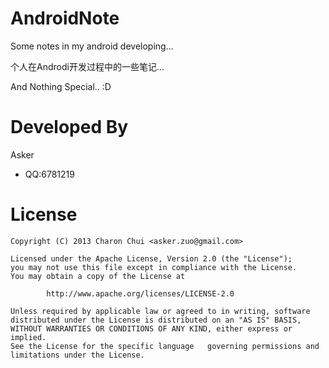AndroidNote
============
Some notes in my android developing...

个人在Androdi开发过程中的一些笔记...

And Nothing Special.. :D

Developed By
=============
Asker

* QQ:6781219

License
============
	Copyright (C) 2013 Charon Chui <asker.zuo@gmail.com>
        
    Licensed under the Apache License, Version 2.0 (the "License");
	you may not use this file except in compliance with the License.
	You may obtain a copy of the License at
        
    		http://www.apache.org/licenses/LICENSE-2.0
            
    Unless required by applicable law or agreed to in writing, software
	distributed under the License is distributed on an "AS IS" BASIS,
	WITHOUT WARRANTIES OR CONDITIONS OF ANY KIND, either express or implied.
	See the License for the specific language 	governing permissions and
	limitations under the License.
